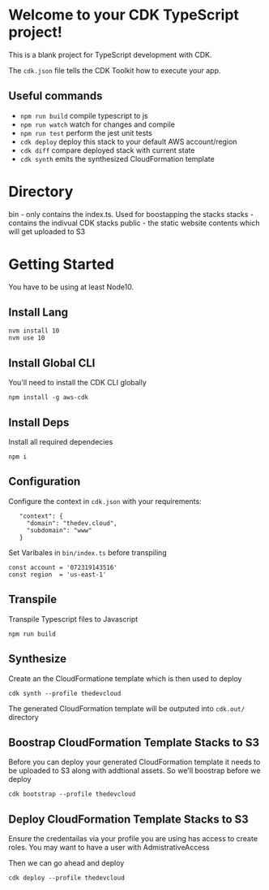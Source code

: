 # Welcome to your CDK TypeScript project!

This is a blank project for TypeScript development with CDK.

The `cdk.json` file tells the CDK Toolkit how to execute your app.

## Useful commands

 * `npm run build`   compile typescript to js
 * `npm run watch`   watch for changes and compile
 * `npm run test`    perform the jest unit tests
 * `cdk deploy`      deploy this stack to your default AWS account/region
 * `cdk diff`        compare deployed stack with current state
 * `cdk synth`       emits the synthesized CloudFormation template


# Directory

bin    - only contains the index.ts. Used for boostapping the stacks
stacks - contains the indivual CDK stacks
public - the static website contents which will get uploaded to S3

# Getting Started

You have to be using at least Node10.

## Install Lang
```
nvm install 10
nvm use 10
```

## Install Global CLI
You'll need to install the CDK CLI globally
```
npm install -g aws-cdk
```

## Install Deps
Install all required dependecies
```
npm i

```


## Configuration
Configure the context in `cdk.json` with your requirements:
```
   "context": {
     "domain": "thedev.cloud",
     "subdomain": "www"
   }

```

Set Varibales in `bin/index.ts` before transpiling
```
const account = '072319143516'
const region  = 'us-east-1'
```


## Transpile
Transpile Typescript files to Javascript
```
npm run build
```


## Synthesize
Create an the CloudFormatione template which is then used to deploy
```
cdk synth --profile thedevcloud
```
The generated CloudFormation template will be outputed into `cdk.out/` directory

## Boostrap CloudFormation Template Stacks to S3

Before you can deploy your generated CloudFormation template it needs to
be uploaded to S3 along with addtional assets. So we'll boostrap before
we deploy
```
cdk bootstrap --profile thedevcloud
```

## Deploy CloudFormation Template Stacks to S3

Ensure the credentailas via your profile you are using has access to create roles.
You may want to have a user with AdmistrativeAccess


Then we can go ahead and deploy
```
cdk deploy --profile thedevcloud
```
